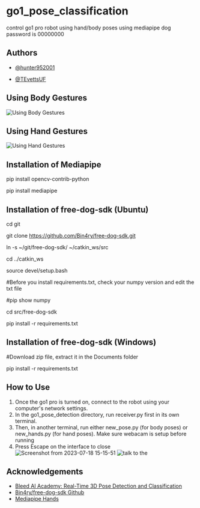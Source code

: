 
# go1_pose_classification

control go1 pro robot using hand/body poses using mediapipe
dog password is 00000000


## Authors

- [@hunter952001](https://www.github.com/hunter952001)

- [@TEvettsUF](https://www.github.com/TEvettsUF)

## Using Body Gestures
![Using Body Gestures](https://github.com/hunter952001/go1_pose_detection/assets/85843642/bb78f0c2-2ac9-4ee0-966f-85ccd96f9523)

## Using Hand Gestures
![Using Hand Gestures](https://github.com/hunter952001/go1_pose_detection/assets/85843642/a2c34855-b096-4bbe-b385-11a91f9c1860)

## Installation of Mediapipe

pip install opencv-contrib-python

pip install mediapipe


## Installation of free-dog-sdk (Ubuntu)

cd git

git clone https://github.com/Bin4ry/free-dog-sdk.git

ln -s ~/git/free-dog-sdk/ ~/catkin_ws/src

cd ../catkin_ws

source devel/setup.bash

#Before you install requirements.txt, check your numpy version and edit the txt file

#pip show numpy

cd src/free-dog-sdk

pip install -r requirements.txt

## Installation of free-dog-sdk (Windows)

#Download zip file, extract it in the Documents folder

pip install -r requirements.txt

## How to Use

1. Once the go1 pro is turned on, connect to the robot using your computer's network settings. 
2. In the go1_pose_detection directory, run receiver.py first in its own terminal.
3. Then, in another terminal, run either new_pose.py (for body poses) or new_hands.py (for hand poses). Make sure webacam is setup before running
4. Press Escape on the interface to close
![Screenshot from 2023-07-18 15-15-51](https://github.com/hunter952001/go1_pose_detection/assets/85843642/bf57d017-5ae8-4491-b90f-1bcb41da6e4d)
![talk to the](https://github.com/hunter952001/go1_pose_detection/assets/85843642/707b819b-5088-426f-b133-24ba6957b051)



## Acknowledgements

 - [Bleed AI Academy: Real-Time 3D Pose Detection and Classification](https://www.youtube.com/watch?v=aySurynUNAw)
 - [Bin4ry/free-dog-sdk Github](https://github.com/Bin4ry/free-dog-sdk)
 - [Mediapipe Hands](https://developers.google.com/mediapipe/solutions/vision/hand_landmarker)




